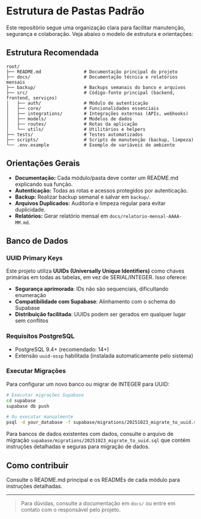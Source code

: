# Estrutura de Pastas Padrão

Este repositório segue uma organização clara para facilitar manutenção, segurança e colaboração. Veja abaixo o modelo de estrutura e orientações:

## Estrutura Recomendada

```
root/
├── README.md                # Documentação principal do projeto
├── docs/                    # Documentação técnica e relatórios mensais
├── backup/                  # Backups semanais do banco e arquivos
├── src/                     # Código-fonte principal (backend, frontend, serviços)
│   ├── auth/                # Módulo de autenticação
│   ├── core/                # Funcionalidades essenciais
│   ├── integrations/        # Integrações externas (APIs, webhooks)
│   ├── models/              # Modelos de dados
│   ├── routes/              # Rotas da aplicação
│   └── utils/               # Utilitários e helpers
├── tests/                   # Testes automatizados
├── scripts/                 # Scripts de manutenção (backup, limpeza)
└── .env.example             # Exemplo de variáveis de ambiente
```

## Orientações Gerais
- **Documentação:** Cada módulo/pasta deve conter um README.md explicando sua função.
- **Autenticação:** Todas as rotas e acessos protegidos por autenticação.
- **Backup:** Realizar backup semanal e salvar em `backup/`.
- **Arquivos Duplicados:** Auditoria e limpeza regular para evitar duplicidade.
- **Relatórios:** Gerar relatório mensal em `docs/relatorio-mensal-AAAA-MM.md`.

## Banco de Dados

### UUID Primary Keys
Este projeto utiliza **UUIDs (Universally Unique Identifiers)** como chaves primárias em todas as tabelas, em vez de SERIAL/INTEGER. Isso oferece:

- **Segurança aprimorada**: IDs não são sequenciais, dificultando enumeração
- **Compatibilidade com Supabase**: Alinhamento com o schema do Supabase
- **Distribuição facilitada**: UUIDs podem ser gerados em qualquer lugar sem conflitos

### Requisitos PostgreSQL
- PostgreSQL 9.4+ (recomendado: 14+)
- Extensão `uuid-ossp` habilitada (instalada automaticamente pelo sistema)

### Executar Migrações
Para configurar um novo banco ou migrar de INTEGER para UUID:

```bash
# Executar migrações Supabase
cd supabase
supabase db push

# Ou executar manualmente
psql -d your_database -f supabase/migrations/20251023_migrate_to_uuid.sql
```

Para bancos de dados existentes com dados, consulte o arquivo de migração `supabase/migrations/20251023_migrate_to_uuid.sql` que contém instruções detalhadas e seguras para migração de dados.

## Como contribuir
Consulte o README.md principal e os READMEs de cada módulo para instruções detalhadas.

---

> Para dúvidas, consulte a documentação em `docs/` ou entre em contato com o responsável pelo projeto.
